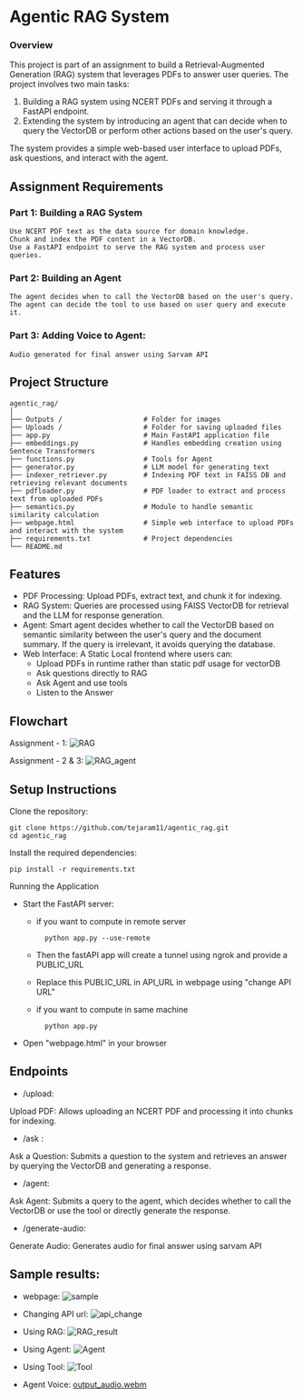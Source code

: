 # Agentic RAG System
### Overview

This project is part of an assignment to build a Retrieval-Augmented Generation (RAG) system that leverages PDFs to answer user queries. The project involves two main tasks:

1. Building a RAG system using NCERT PDFs and serving it through a FastAPI endpoint.
2. Extending the system by introducing an agent that can decide when to query the VectorDB or perform other actions based on the user's query.

The system provides a simple web-based user interface to upload PDFs, ask questions, and interact with the agent.

## Assignment Requirements
### Part 1: Building a RAG System
    Use NCERT PDF text as the data source for domain knowledge.
    Chunk and index the PDF content in a VectorDB.
    Use a FastAPI endpoint to serve the RAG system and process user queries.
### Part 2: Building an Agent
    The agent decides when to call the VectorDB based on the user's query.
    The agent can decide the tool to use based on user query and execute it.
### Part 3: Adding Voice to Agent:
    Audio generated for final answer using Sarvam API
    
## Project Structure


    agentic_rag/	
    │
    ├── Outputs /                    # Folder for images 
    ├── Uploads /                    # Folder for saving uploaded files
    ├── app.py                       # Main FastAPI application file
    ├── embeddings.py                # Handles embedding creation using Sentence Transformers
    ├── functions.py                 # Tools for Agent
    ├── generator.py                 # LLM model for generating text
    ├── indexer_retriever.py         # Indexing PDF text in FAISS DB and retrieving relevant documents
    ├── pdfloader.py                 # PDF loader to extract and process text from uploaded PDFs  
    ├── semantics.py                 # Module to handle semantic similarity calculation
    ├── webpage.html                 # Simple web interface to upload PDFs and interact with the system  
    ├── requirements.txt             # Project dependencies
    └── README.md                    


## Features
- PDF Processing: Upload PDFs, extract text, and chunk it for indexing.
- RAG System: Queries are processed using FAISS VectorDB for retrieval and the LLM for response generation. 
- Agent: Smart agent decides whether to call the VectorDB based on semantic similarity between the user's query and the document summary. If the query is irrelevant, it avoids querying the database.
- Web Interface: A Static Local frontend where users can:
    - Upload PDFs in runtime rather than static pdf usage for vectorDB
    - Ask questions directly to RAG
    - Ask Agent and use tools
    - Listen to the Answer
    
## Flowchart
Assignment - 1: 
![RAG](outputs/RAG.jpg)

Assignment - 2 & 3:
![RAG_agent](outputs/sarvam_agent.jpg)
## Setup Instructions

Clone the repository:
    
    git clone https://github.com/tejaram11/agentic_rag.git
    cd agentic_rag

Install the required dependencies:

    pip install -r requirements.txt

Running the Application

- Start the FastAPI server:
    - if you want to compute in remote server

            python app.py --use-remote

    - Then the fastAPI app will create a tunnel using ngrok and provide a PUBLIC_URL
    - Replace this PUBLIC_URL in API_URL in webpage using "change API URL" 


    - if you want to compute in same machine
    
            python app.py


- Open "webpage.html" in your browser


## Endpoints
- /upload:

Upload PDF: Allows uploading an NCERT PDF and processing it into chunks for indexing.

- /ask :

Ask a Question: Submits a question to the system and retrieves an answer by querying the VectorDB and generating a response.

- /agent:

Ask Agent: Submits a query to the agent, which decides whether to call the VectorDB or use the tool or directly generate the response. 

- /generate-audio:

Generate Audio: Generates audio for final answer using sarvam API


## Sample results:
- webpage:
![sample](outputs/webpage_sample.jpg)

- Changing API url: 
![api_change](outputs/api_change.jpg)

- Using RAG:
![RAG_result](outputs/rag_result.jpg)

- Using Agent:
![Agent](outputs/agent_result.jpg)

- Using Tool:
![Tool](outputs/tool_result.jpg)

- Agent Voice:
[output_audio.webm](https://github.com/user-attachments/assets/291c25ed-b877-4d2d-95fe-12233b906528)
